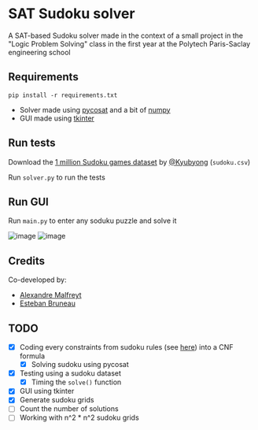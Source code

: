 # SAT Sudoku solver
A SAT-based Sudoku solver made in the context of a small project in the "Logic Problem Solving" class in the first year at the Polytech Paris-Saclay engineering school

## Requirements
`pip install -r requirements.txt`
* Solver made using [pycosat](https://pypi.org/project/pycosat/) and a bit of [numpy](https://pypi.org/project/numpy/)
* GUI made using [tkinter](https://docs.python.org/3/library/tkinter.html)

## Run tests
Download the [1 million Sudoku games dataset](https://www.kaggle.com/datasets/bryanpark/sudoku) by [@Kyubyong](https://github.com/Kyubyong) (`sudoku.csv`)

Run `solver.py` to run the tests

## Run GUI
Run `main.py` to enter any soduku puzzle and solve it

![image](https://user-images.githubusercontent.com/54336210/163411198-36622de7-1215-409f-bd8e-4028b0f8818d.png)
![image](https://user-images.githubusercontent.com/54336210/163411170-9e2c8fbd-5c0e-4150-a991-7447a91a62f5.png)

## Credits
Co-developed by:
* [Alexandre Malfreyt](https://github.com/AlexZeGamer)
* [Esteban Bruneau](https://github.com/Esteboss)

## TODO
- [x] Coding every constraints from sudoku rules (see [here](https://www.sudokuwiki.org/Sudoku_rules)) into a CNF formula
  - [x] Solving sudoku using pycosat
- [x] Testing using a sudoku dataset
  - [x] Timing the `solve()` function
- [x] GUI using tkinter
- [x] Generate sudoku grids
- [ ] Count the number of solutions
- [ ] Working with n^2 * n^2 sudoku grids
